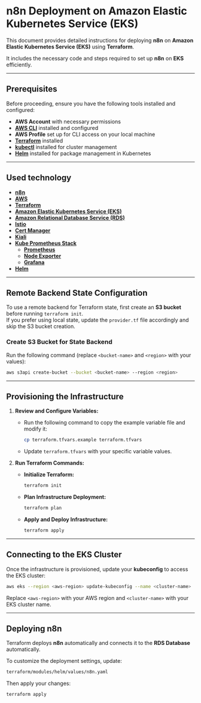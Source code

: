 # n8n Deployment on Amazon Elastic Kubernetes Service (EKS)

This document provides detailed instructions for deploying **n8n** on **Amazon Elastic Kubernetes Service (EKS)** using **Terraform**.

It includes the necessary code and steps required to set up **n8n** on **EKS** efficiently.

---

## Prerequisites

Before proceeding, ensure you have the following tools installed and configured:

- **AWS Account** with necessary permissions
- [**AWS CLI**](https://docs.aws.amazon.com/cli/latest/userguide/getting-started-install.html) installed and configured
- **AWS Profile** set up for CLI access on your local machine
- [**Terraform**](https://www.terraform.io/) installed
- [**kubectl**](https://kubernetes.io/docs/tasks/tools/) installed for cluster management
- [**Helm**](https://helm.sh/docs/intro/install/) installed for package management in Kubernetes

---

## Used technology
* [**n8n**](https://n8n.io)
* [**AWS**](https://aws.amazon.com)
* [**Terraform**](https://www.terraform.io)
* [**Amazon Elastic Kubernetes Service (EKS)**](https://aws.amazon.com/eks/)
* [**Amazon Relational Database Service (RDS)**](https://aws.amazon.com/rds/)
* [**Istio**](https://istio.io)
* [**Cert Manager** ](https://cert-manager.io)
* [**Kiali**](https://kiali.io)
* [**Kube Prometheus Stack**](https://github.com/prometheus-operator/kube-prometheus)
    * [**Prometheus**](https://prometheus.io)
    * [**Node Exporter**](https://github.com/prometheus/node_exporter)
    * [**Grafana**](https://grafana.com)
* [**Helm**](https://helm.sh/docs/intro/install/)


---

## Remote Backend State Configuration

To use a remote backend for Terraform state, first create an **S3 bucket** before running `terraform init`.  
If you prefer using local state, update the `provider.tf` file accordingly and skip the S3 bucket creation.

### Create S3 Bucket for State Backend
Run the following command (replace `<bucket-name>` and `<region>` with your values):

```sh
aws s3api create-bucket --bucket <bucket-name> --region <region>
```

---

## Provisioning the Infrastructure

1. **Review and Configure Variables:**
   - Run the following command to copy the example variable file and modify it:
     ```sh
     cp terraform.tfvars.example terraform.tfvars
     ```
   - Update `terraform.tfvars` with your specific variable values.

2. **Run Terraform Commands:**
   - **Initialize Terraform:**
     ```sh
     terraform init
     ```
   - **Plan Infrastructure Deployment:**
     ```sh
     terraform plan
     ```
   - **Apply and Deploy Infrastructure:**
     ```sh
     terraform apply
     ```

---

## Connecting to the EKS Cluster

Once the infrastructure is provisioned, update your **kubeconfig** to access the EKS cluster:

```sh
aws eks --region <aws-region> update-kubeconfig --name <cluster-name>
```

Replace `<aws-region>` with your AWS region and `<cluster-name>` with your EKS cluster name.

---

## Deploying n8n

Terraform deploys **n8n** automatically and connects it to the **RDS Database** automatically.

To customize the deployment settings, update:
```sh
terraform/modules/helm/values/n8n.yaml
```
Then apply your changes:
```sh
terraform apply
```
